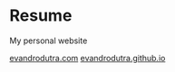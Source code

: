 Resume
======================

My personal website

[evandrodutra.com](http://evandrodutra.com)
[evandrodutra.github.io](http://evandrodutra.github.io)
